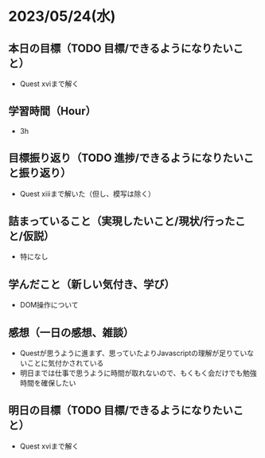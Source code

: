 
# 2023/05/24(水)

## 本日の目標（TODO 目標/できるようになりたいこと）

- Quest xviまで解く

## 学習時間（Hour）

- 3h

## 目標振り返り（TODO 進捗/できるようになりたいこと振り返り）

- Quest xiiiまで解いた（但し、模写は除く）

## 詰まっていること（実現したいこと/現状/行ったこと/仮説）

- 特になし

## 学んだこと（新しい気付き、学び）

- DOM操作について

## 感想（一日の感想、雑談）

- Questが思うように進まず、思っていたよりJavascriptの理解が足りていないことに気付かされている
- 明日までは仕事で思うように時間が取れないので、もくもく会だけでも勉強時間を確保したい

## 明日の目標（TODO 目標/できるようになりたいこと）

- Quest xviまで解く
